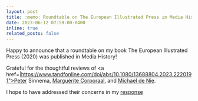 ```yaml
---
layout: post
title: :memo: Roundtable on The European Illustrated Press in Media History.
date: 2023-06-12 07:59:00-0400
inline: true
related_posts: false
---
```


Happy to announce that a roundtable on my book The European Illustrated Press (2020) was published in Media History!

Grateful for the thoughtful reviews of <a href=|https://www.tandfonline.com/doi/abs/10.1080/13688804.2023.2220191">Peter Sinnema</a>, <a href="https://www.tandfonline.com/doi/abs/10.1080/13688804.2023.2220195">Marguérite Corporaal</a>, and <a href="https://www.tandfonline.com/doi/abs/10.1080/13688804.2023.2220196"> Michael de Nie</a>.

I hope to have addressed their concerns in my <a href="https://www.tandfonline.com/doi/abs/10.1080/13688804.2023.2220197">response</a> 
